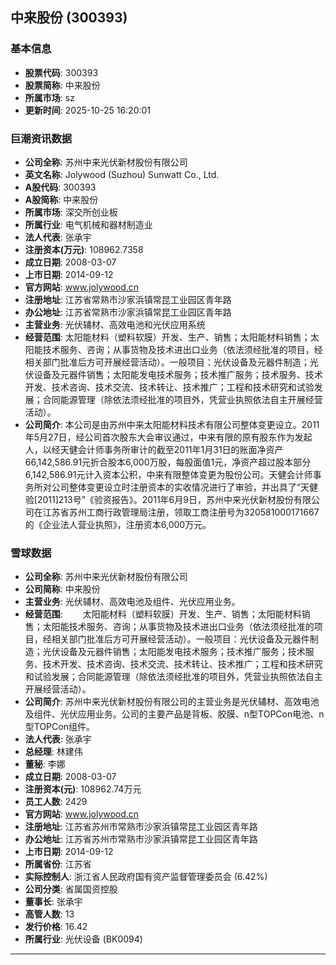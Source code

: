 ## 中来股份 (300393)

### 基本信息

- **股票代码**: 300393
- **股票简称**: 中来股份
- **所属市场**: sz
- **更新时间**: 2025-10-25 16:20:01

### 巨潮资讯数据

- **公司全称**: 苏州中来光伏新材股份有限公司
- **英文名称**: Jolywood (Suzhou) Sunwatt Co., Ltd.
- **A股代码**: 300393
- **A股简称**: 中来股份
- **所属市场**: 深交所创业板
- **所属行业**: 电气机械和器材制造业
- **法人代表**: 张承宇
- **注册资本(万元)**: 108962.7358
- **成立日期**: 2008-03-07
- **上市日期**: 2014-09-12
- **官方网站**: www.jolywood.cn
- **注册地址**: 江苏省常熟市沙家浜镇常昆工业园区青年路
- **办公地址**: 江苏省常熟市沙家浜镇常昆工业园区青年路
- **主营业务**: 光伏辅材、高效电池和光伏应用系统
- **经营范围**: 太阳能材料（塑料软膜）开发、生产、销售；太阳能材料销售；太阳能技术服务、咨询；从事货物及技术进出口业务（依法须经批准的项目，经相关部门批准后方可开展经营活动）。一般项目：光伏设备及元器件制造；光伏设备及元器件销售；太阳能发电技术服务；技术推广服务；技术服务、技术开发、技术咨询、技术交流、技术转让、技术推广；工程和技术研究和试验发展；合同能源管理（除依法须经批准的项目外，凭营业执照依法自主开展经营活动）。
- **公司简介**: 本公司是由苏州中来太阳能材料技术有限公司整体变更设立。2011年5月27日，经公司首次股东大会审议通过，中来有限的原有股东作为发起人，以经天健会计师事务所审计的截至2011年1月31日的账面净资产66,142,586.91元折合股本6,000万股，每股面值1元，净资产超过股本部分6,142,586.91元计入资本公积，中来有限整体变更为股份公司。天健会计师事务所对公司整体变更设立时注册资本的实收情况进行了审验，并出具了“天健验[2011]213号”《验资报告》。2011年6月9日，苏州中来光伏新材股份有限公司在江苏省苏州工商行政管理局注册，领取工商注册号为320581000171667的《企业法人营业执照》，注册资本6,000万元。

### 雪球数据

- **公司全称**: 苏州中来光伏新材股份有限公司
- **公司简称**: 中来股份
- **主营业务**: 光伏辅材、高效电池及组件、光伏应用业务。
- **经营范围**: 　　太阳能材料（塑料软膜）开发、生产、销售；太阳能材料销售；太阳能技术服务、咨询；从事货物及技术进出口业务（依法须经批准的项目，经相关部门批准后方可开展经营活动）。一般项目：光伏设备及元器件制造；光伏设备及元器件销售；太阳能发电技术服务；技术推广服务；技术服务、技术开发、技术咨询、技术交流、技术转让、技术推广；工程和技术研究和试验发展；合同能源管理（除依法须经批准的项目外，凭营业执照依法自主开展经营活动）。
- **公司简介**: 苏州中来光伏新材股份有限公司的主营业务是光伏辅材、高效电池及组件、光伏应用业务。公司的主要产品是背板、胶膜、n型TOPCon电池、n型TOPCon组件。
- **法人代表**: 张承宇
- **总经理**: 林建伟
- **董秘**: 李娜
- **成立日期**: 2008-03-07
- **注册资本(元)**: 108962.74万元
- **员工人数**: 2429
- **官方网站**: www.jolywood.cn
- **注册地址**: 江苏省苏州市常熟市沙家浜镇常昆工业园区青年路
- **办公地址**: 江苏省苏州市常熟市沙家浜镇常昆工业园区青年路
- **上市日期**: 2014-09-12
- **所属省份**: 江苏省
- **实际控制人**: 浙江省人民政府国有资产监督管理委员会 (6.42%)
- **公司分类**: 省属国资控股
- **董事长**: 张承宇
- **高管人数**: 13
- **发行价格**: 16.42
- **所属行业**: 光伏设备 (BK0094)

---